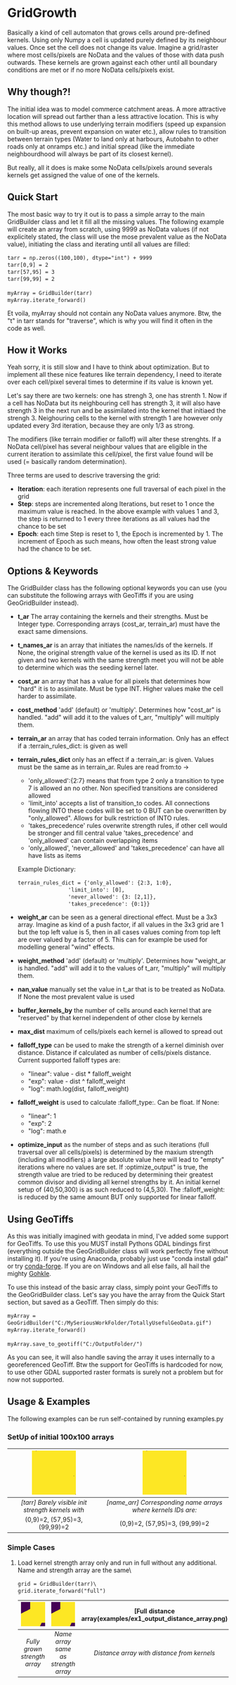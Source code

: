 # GridGrowth

Basically a kind of cell automaton that grows cells around pre-defined kernels. Using only Numpy a cell is updated purely defined by its neighbour values. Once set the cell does not change its value. Imagine a grid/raster where most cells/pixels are NoData and the values of those with data push outwards. These kernels are grown against each other until all boundary conditions are met or if no more NoData cells/pixels exist.

## Why though?!

The initial idea was to model commerce catchment areas. A more attractive location will spread out farther than a less attractive location. This is why this method allows to use underlying terrain modifiers (speed up expansion on built-up areas, prevent expansion on water etc.), allow rules to transition between terrain types (Water to land only at harbours, Autobahn to other roads only at onramps etc.) and initial spread (like the immediate neighbourdhood will always be part of its closest kernel).

But really, all it does is make some NoData cells/pixels around severals kernels get assigned the value of one of the kernels.

## Quick Start

The most basic way to try it out is to pass a simple array to the main GridBuilder class and let it fill all the missing values. The following example will create an array from scratch, using 9999 as NoData values (if not explicitely stated, the class will use the mose prevalent value as the NoData value), initiating the class and iterating until all values are filled:

```
tarr = np.zeros((100,100), dtype="int") + 9999
tarr[0,9] = 2
tarr[57,95] = 3
tarr[99,99] = 2

myArray = GridBuilder(tarr)
myArray.iterate_forward()
```

Et voila, myArray should not contain any NoData values anymore. Btw, the "t" in tarr stands for "traverse", which is why you will find it often in the code as well.

## How it Works

Yeah sorry, it is still slow and I have to think about optimization. But to implement all these nice features like terrain dependency, I need to iterate over each cell/pixel several times to determine if its value is known yet.

Let's say there are two kernels: one has strengh 3, one has strenth 1. Now if a cell has NoData but its neighbouring cell has strength 3, it will also have strength 3 in the next run and be assimilated into the kernel that initiaed the strengh 3. Neighouring cells to the kernel with strength 1 are however only updated every 3rd iteration, because they are only 1/3 as strong. 

The modifiers (like terrain modifier or falloff) will alter these strenghts. If a NoData cell/pixel has several neighbour values that are eligible in the current iteration to assimilate this cell/pixel, the first value found will be used (= basically random determination).

Three terms are used to descrive traversing the grid:
* **Iteration**: each iteration represents one full traversal of each pixel in the grid
* **Step**: steps are incremented along Iterations, but reset to 1 once the maximum value is reached. In the above example with values 1 and 3, the step is returned to 1 every three iterations as all values had the chance to be set
* **Epoch**: each time Step is reset to 1, the Epoch is incremented by 1. The increment of Epoch as such means, how often the least strong value had the chance to be set. 

## Options & Keywords

The GridBuilder class has the following optional keywords you can use (you can substitute the following arrays with GeoTiffs if you are using GeoGridBuilder instead). 

* **t_ar** The array containing the kernels and their strengths. Must be Integer type. Corresponding arrays (cost_ar, terrain_ar) must have the exact same dimensions.

* **t_names_ar** is an array that initiates the names/ids of the kernels. If None, the original strength value of the kernel is used as its ID. If not given and two kernels with the same strength meet you will not be able to determine which was the seeding kernel later.

* **cost_ar** an array that has a value for all pixels that determines how "hard" it is to assimilate. Must be type INT. Higher values make the cell harder to assimilate. 

* **cost_method** 'add' (default) or 'multiply'. Determines how "cost_ar" is handled. "add" will add it to the values of t_arr, "multiply" will multiply them.

* **terrain_ar** an array that has coded terrain information. Only has an effect if a :terrain_rules_dict: is given as well

* **terrain_rules_dict** only has an effect if a :terrain_ar: is given. Values must be the same as in terrain_ar. Rules are read from:to ->
	- 'only_allowed':{2:7} means that from type 2 only a transition to type 7 is allowed an no other. Non specified transitions are considered allowed
	- 'limit_into' accepts a list of transition_to codes. All connections flowing INTO these codes will be set to 0 BUT can be overwritten by "only_allowed". Allows for bulk restriction of INTO rules.
	- 'takes_precedence' rules overwrite strength rules, if other cell would be stronger and fill central value 'takes_precedence' and 'only_allowed' can contain overlapping items
	- 'only_allowed', 'never_allowed' and 'takes_precedence' can have all have lists as items

	Example Dictionary:
	```
	terrain_rules_dict = {'only_allowed': {2:3, 1:0},
					'limit_into': [0],
					'never_allowed': {3: [2,1]},
					'takes_precedence': {0:1}}
	```

* **weight_ar** can be seen as a general directional effect. Must be a 3x3 array. Imagine as kind of a push factor, if all values in the 3x3 grid are 1 but the top left value is 5, then in all cases values coming from top left are over valued by a factor of 5. This can for example be used for modelling general "wind" effects.

* **weight_method** 'add' (default) or 'multiply'. Determines how "weight_ar is handled. "add" will add it to the values of t_arr, "multiply" will multiply them.

* **nan_value** manually set the value in t_ar that is to be treated as NoData. If None the most prevalent value is used

* **buffer_kernels_by** the number of cells around each kernel that are "reserved" by that kernel independent of other close by kernels

* **max_dist** maximum of cells/pixels each kernel is allowed to spread out

* **falloff_type** can be used to make the strength of a kernel diminish over distance. Distance if calculated as number of cells/pixels distance. Current supported falloff types are:
	- "linear": value - dist \* falloff_weight
	- "exp": value - dist ^ falloff_weight
	- "log": math.log(dist, falloff_weight)

* **falloff_weight** is used to calculate :falloff_type:. Can be float. If None:
	- "linear": 1
	- "exp": 2
	- "log": math.e

* **optimize_input** as the number of steps and as such iterations (full traversal over all cells/pixels) is determined by the maxium strength (including all modifiers) a large absolute value here will lead to "empty" iterations where no values are set. 
If :optimize_output" is true, the strength value are tried to be reduced by determining their greatest common divisor and dividing all kernel strengths by it. An initial kernel setup of (40,50,300) is as such reduced to (4,5,30). The :falloff_weight: is reduced by the same amount BUT only supported for linear falloff.


## Using GeoTiffs

As this was initially imagined with geodata in mind, I've added some support for GeoTiffs. To use this you MUST install Pythons GDAL bindings first (everything outside the GeoGridBuilder class will work perfectly fine without installing it). If you're using Anaconda, probably just use "conda install gdal" or try [conda-forge](https://anaconda.org/conda-forge/gdal). If you are on Windows and all else fails, all hail the mighty [Gohkle](https://www.lfd.uci.edu/~gohlke/pythonlibs/).

To use this instead of the basic array class, simply point your GeoTiffs to the GeoGridBuilder class. Let's say you have the array from the Quick Start section, but saved as a GeoTiff. Then simply do this:

```
myArray = GeoGridBuilder("C:/MySeriousWorkFolder/TotallyUsefulGeoData.gif")
myArray.iterate_forward()

myArray.save_to_geotiff("C:/OutputFolder/")
```

As you can see, it will also handle saving the array it uses internally to a georeferenced GeoTiff. Btw the support for GeoTiffs is hardcoded for now, to use other GDAL supported raster formats is surely not a problem but for now not supported.


## Usage & Examples

The following examples can be run self-contained by running examples.py

### SetUp of initial 100x100 arrays

| ![Init strength array](examples/init_strength_array.png) | ![Init name array](examples/init_strength_array.png) |
|:--:|:--:|
| *[tarr] Barely visible init strength kernels with* | *[name_arr] Corresponding name arrays where kernels IDs are:* |
| (0,9)=2, (57,95)=3, (99,99)=2 | (0,9)=2, (57,95)=3, (99,99)=2 |

### Simple Cases

1) Load kernel strength array only and run in full without any additional. Name and strength array are the same\

	```
	grid = GridBuilder(tarr)\
	grid.iterate_forward("full")
	```

	| ![Full strength array](examples/ex1_output_strength_array.png) | ![Full name array](examples/ex1_output_name_array.png) | [Full distance array(examples/ex1_output_distance_array.png) |
	|:--:|:--:|:--:|
	| *Fully grown strength array* | *Name array same as strength array* | *Distance array with distance from kernels* |


